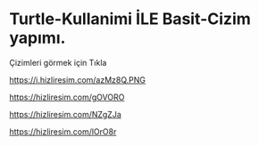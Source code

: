 # Turtle-Kullanimi İLE Basit-Cizim yapımı.
Çizimleri görmek için Tıkla

https://i.hizliresim.com/azMz8Q.PNG


https://hizliresim.com/gOVORO


https://hizliresim.com/NZgZJa


https://hizliresim.com/lOrO8r



